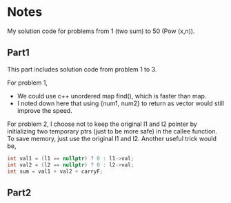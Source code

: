 # Notes
My solution code for problems from 1 (two sum) to 50 (Pow (x,n)).

## Part1
This part includes solution code from problem 1 to 3.

For problem 1, 

- We could use c++ unordered map find(), which is faster than map.
- I noted down here that using {num1, num2} to return as vector would still improve the speed.

For problem 2, I choose not to keep the original l1 and l2 pointer by initializing two temporary ptrs (just to be more safe) in the callee function. To save memory, just use the original l1 and l2. Another useful trick would be,

```c++
int val1 = (l1 == nullptr) ? 0 : l1->val;
int val2 = (l2 == nullptr) ? 0 : l2->val;
int sum = val1 + val2 + carryF;
```

## Part2
